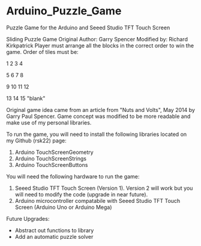 Arduino_Puzzle_Game
===================

Puzzle Game for the Arduino and Seeed Studio TFT Touch Screen


  Sliding Puzzle Game 
  Original Author: Garry Spencer
  Modified by: Richard Kirkpatrick
  Player must arrange all the blocks in the correct order to win the game.
  Order of tiles must be:
  
  1 2 3 4
  
  5 6 7 8
  
  9 10 11 12
  
  13 14 15 "blank"
  
  Original game idea came from an article from "Nuts and Volts", May 2014 by Garry Paul Spencer.
  Game concept was modified to be more readable and make use of my personal libraries. 
  
To run the game, you will need to install the following libraries located on my Github (rsk22) page:

1. Arduino TouchScreenGeometry
2. Arduino TouchScreenStrings
3. Arduino TouchScreenButtons

You will need the following hardware to run the game:

1. Seeed Studio TFT Touch Screen (Version 1).  Version 2 will work but you will need to modify 
the code (upgrade in near future).
2. Arduino microcontroller compatabile with Seeed Studio TFT Touch Screen (Arduino Uno or Arduino Mega)
  
Future Upgrades:
  - Abstract out functions to library
  - Add an automatic puzzle solver

